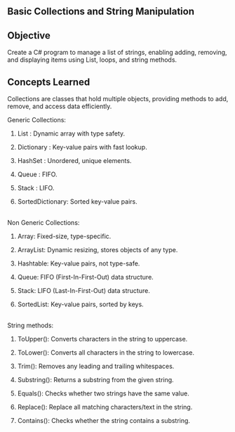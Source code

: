 ## Basic Collections and String Manipulation

## Objective

Create a C# program to manage a list of strings, enabling adding, removing, and displaying items using List, loops, and string methods.

## Concepts Learned

Collections are classes that hold multiple objects, providing methods to add, remove, and access data efficiently.

Generic Collections:

1. List : Dynamic array with type safety.

2. Dictionary : Key-value pairs with fast lookup.

3. HashSet : Unordered, unique elements.

4. Queue : FIFO.

5. Stack : LIFO.

6. SortedDictionary: Sorted key-value pairs.
   <br>
   <br>

Non Generic Collections:

1. Array: Fixed-size, type-specific.

2. ArrayList: Dynamic resizing, stores objects of any type.

3. Hashtable: Key-value pairs, not type-safe.

4. Queue: FIFO (First-In-First-Out) data structure.

5. Stack: LIFO (Last-In-First-Out) data structure.

6. SortedList: Key-value pairs, sorted by keys.
   <br>
   <br>

String methods:

1. ToUpper(): Converts characters in the string to uppercase.

2. ToLower(): Converts all characters in the string to lowercase.

3. Trim(): Removes any leading and trailing whitespaces.

4. Substring(): Returns a substring from the given string.

5. Equals(): Checks whether two strings have the same value.

6. Replace(): Replace all matching characters/text in the string.

7. Contains(): Checks whether the string contains a substring.
